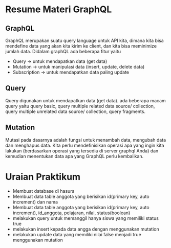 # Resume Materi GraphQL

## GraphQL
GraphQL merupakan suatu query language untuk API kita, dimana kita bisa mendefine data yang akan kita kirim ke client, dan kita bisa meminimize jumlah data. Didalam graphQL ada beberapa fitur yaitu
* Query        -> untuk mendapatkan data (get data)
* Mutation     -> untuk manipulasi data (insert, update, delete data)
* Subscription -> untuk mendapatkan data paling update

## Query
Query digunakan untuk mendapatkan data (get data). ada beberapa macam query yaitu query basic, query multiple related data source/ collection, query multiple unrelated data source/ collection, query fragments.

## Mutation
Mutasi pada dasarnya adalah fungsi untuk menambah data, mengubah data dan menghapus data. Kita perlu mendefinisikan operasi apa yang ingin kita lakukan (berdasarkan operasi yang tersedia di server graphql Anda) dan kemudian menentukan data apa yang GraphQL perlu kembalikan.

# Uraian Praktikum
- Membuat database di hasura
- Membuat data table anggota yang berisikan id(primary key, auto increment) dan nama
- Membuat data table anggota yang berisikan id(primary key, auto increment), id_anggota, pelajaran, nilai, status(boolean)
- melakukan query untuk memanggil hanya siswa yang memiliki status true
- melakukan insert kepada data angga dengan menggunakan mutation
- melakukan update data yang memiliki nilai false menjadi true menggunakan mutation